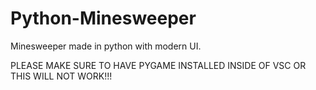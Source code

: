 # Python-Minesweeper
Minesweeper made in python with modern UI.

PLEASE MAKE SURE TO HAVE PYGAME INSTALLED INSIDE OF VSC OR THIS WILL NOT WORK!!!

